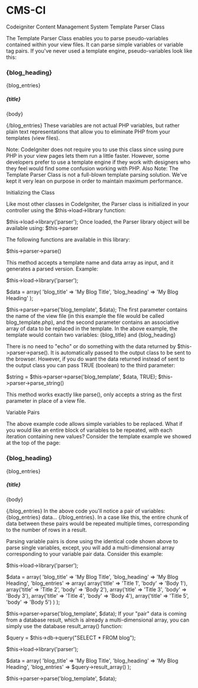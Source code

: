 # CMS-CI
Codeigniter Content Management System
Template Parser Class

The Template Parser Class enables you to parse pseudo-variables contained within your view files. It can parse simple variables or variable tag pairs. If you've never used a template engine, pseudo-variables look like this:

<html>
<head>
<title>{blog_title}</title>
</head>
<body>

<h3>{blog_heading}</h3>

{blog_entries}
<h5>{title}</h5>
<p>{body}</p>
{/blog_entries}
</body>
</html>
These variables are not actual PHP variables, but rather plain text representations that allow you to eliminate PHP from your templates (view files).

Note: CodeIgniter does not require you to use this class since using pure PHP in your view pages lets them run a little faster. However, some developers prefer to use a template engine if they work with designers who they feel would find some confusion working with PHP.
Also Note: The Template Parser Class is not a full-blown template parsing solution. We've kept it very lean on purpose in order to maintain maximum performance.

Initializing the Class

Like most other classes in CodeIgniter, the Parser class is initialized in your controller using the $this->load->library function:

$this->load->library('parser');
Once loaded, the Parser library object will be available using: $this->parser

The following functions are available in this library:

$this->parser->parse()

This method accepts a template name and data array as input, and it generates a parsed version. Example:

$this->load->library('parser');

$data = array(
            'blog_title' => 'My Blog Title',
            'blog_heading' => 'My Blog Heading'
            );

$this->parser->parse('blog_template', $data);
The first parameter contains the name of the view file (in this example the file would be called blog_template.php), and the second parameter contains an associative array of data to be replaced in the template. In the above example, the template would contain two variables: {blog_title} and {blog_heading}

There is no need to "echo" or do something with the data returned by $this->parser->parse(). It is automatically passed to the output class to be sent to the browser. However, if you do want the data returned instead of sent to the output class you can pass TRUE (boolean) to the third parameter:

$string = $this->parser->parse('blog_template', $data, TRUE);
$this->parser->parse_string()

This method works exactly like parse(), only accepts a string as the first parameter in place of a view file.

Variable Pairs

The above example code allows simple variables to be replaced. What if you would like an entire block of variables to be repeated, with each iteration containing new values? Consider the template example we showed at the top of the page:

<html>
<head>
<title>{blog_title}</title>
</head>
<body>

<h3>{blog_heading}</h3>

{blog_entries}
<h5>{title}</h5>
<p>{body}</p>
{/blog_entries}
</body>
</html>
In the above code you'll notice a pair of variables: {blog_entries} data... {/blog_entries}. In a case like this, the entire chunk of data between these pairs would be repeated multiple times, corresponding to the number of rows in a result.

Parsing variable pairs is done using the identical code shown above to parse single variables, except, you will add a multi-dimensional array corresponding to your variable pair data. Consider this example:

$this->load->library('parser');

$data = array(
              'blog_title'   => 'My Blog Title',
              'blog_heading' => 'My Blog Heading',
              'blog_entries' => array(
                                      array('title' => 'Title 1', 'body' => 'Body 1'),
                                      array('title' => 'Title 2', 'body' => 'Body 2'),
                                      array('title' => 'Title 3', 'body' => 'Body 3'),
                                      array('title' => 'Title 4', 'body' => 'Body 4'),
                                      array('title' => 'Title 5', 'body' => 'Body 5')
                                      )
            );

$this->parser->parse('blog_template', $data);
If your "pair" data is coming from a database result, which is already a multi-dimensional array, you can simply use the database result_array() function:

$query = $this->db->query("SELECT * FROM blog");

$this->load->library('parser');

$data = array(
              'blog_title'   => 'My Blog Title',
              'blog_heading' => 'My Blog Heading',
              'blog_entries' => $query->result_array()
            );

$this->parser->parse('blog_template', $data);

